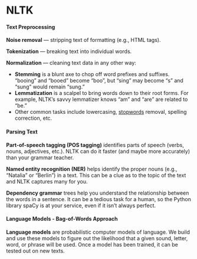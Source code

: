 # NLTK

 

#### Text Preprocessing

**Noise removal** — stripping text of formatting (e.g., HTML tags).

**Tokenization** — breaking text into individual words.

**Normalization** — cleaning text data in any other way:

- **Stemming** is a blunt axe to chop off word prefixes and suffixes. “booing” and “booed” become “boo”, but “sing” may become “s” and “sung” would remain “sung.”
- **Lemmatization** is a scalpel to bring words down to their root forms. For example, NLTK’s savvy lemmatizer knows “am” and “are” are related to “be.”
- Other common tasks include lowercasing, [stopwords](https://en.wikipedia.org/wiki/Stop_words) removal, spelling correction, etc.





####  Parsing Text

**Part-of-speech tagging (POS tagging)** identifies parts of speech (verbs, nouns, adjectives, etc.). NLTK can do it faster (and maybe more accurately) than your grammar teacher.

**Named entity recognition (NER)** helps identify the proper nouns (e.g., “Natalia” or “Berlin”) in a text. This can be a clue as to the topic of the text and NLTK captures many for you.

**Dependency grammar** trees help you understand the relationship between the words in a sentence. It can be a tedious task for a human, so the Python library spaCy is at your service, even if it isn’t always perfect.



#### Language Models - Bag-of-Words Approach

**Language models** are probabilistic computer models of language. We build and use these models to figure out the likelihood that a given sound, letter, word, or phrase will be used. Once a model has been trained, it can be tested out on new texts.
